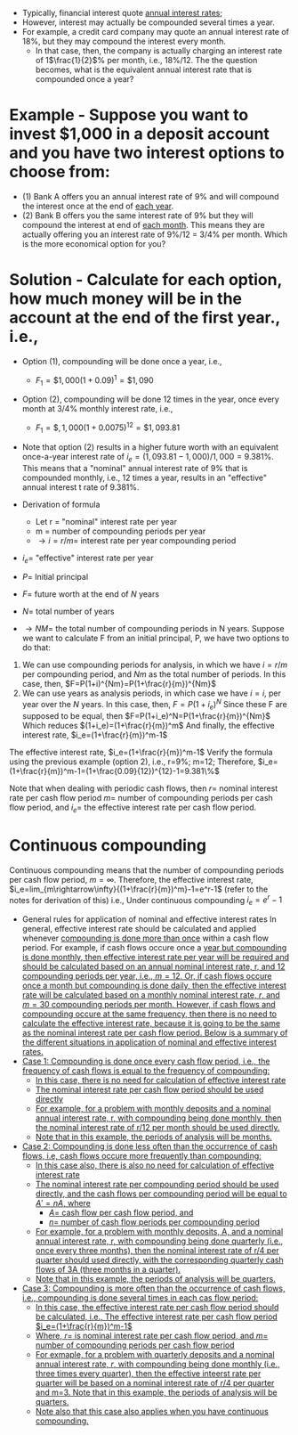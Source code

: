 - Typically, financial interest quote <u>annual interest rates</u>;
- However, interest may actually be compounded several times a year.
- For example, a credit card company may quote an annual interest rate of 18%, but they may compound the interest every month.
	- In that case, then, the company is actually charging an interest rate of 1$\frac{1}{2}$% per month, i.e., 18%/12.
	The the question becomes, what is the equivalent annual interest rate that is compounded once a year?
# Example - Suppose you want to invest $1,000 in a deposit account and you have two interest options to choose from:
- (1) Bank A offers you an annual interest rate of 9% and will compound the interest once at the end of <u>each year</u>.
- (2) Bank B offers you the same interest rate of 9% but they will compound the interest at end of <u>each month</u>. This means they are actually offering you an interest rate of 9%/12 = 3/4% per month.
Which is the more economical option for you?
# Solution - Calculate for each option, how much money will be in the account at the end of the first year., i.e.,
- Option (1), compounding will be done once a year, i.e.,
	- $F_1 = \$1,000(1+0.09)^1=\$1,090$
- Option (2), compounding will be done 12 times in the year, once every month at 3/4% monthly interest rate, i.e.,
	- $F_1=\$,1,000(1+0.0075)^12=\$1,093.81$
- Note that option (2) results in a higher future worth with an equivalent once-a-year interest rate of $i_e=(1,093.81-1,000)/1,000=9.381\%$.
This means that a "nominal" annual interest rate of 9% that is compounded monthly, i.e., 12 times a year, results in an "effective" annual interest t rate of $9.381\%$.

- Derivation of formula
	- Let r = "nominal" interest rate per year
	- m = number of compounding periods per year
	- $\rightarrow i=r/m=$ interest rate per year compounding period
- $i_e=$ "effective" interest rate per year
- $P=$ Initial principal
- $F=$ future worth at the end of $N$ years
- $N=$ total number of years
- $\rightarrow NM=$ the total number of compounding periods in N years.
Suppose we want to calculate F from an initial principal, P, we have two options to do that:
1. We can use compounding periods for analysis, in which we have $i=r/m$ per compounding period, and $Nm$ as the total number of periods. In this case, then,
		$F=P(1+i)^{Nm}=P(1+\frac{r}{m})^{Nm}$
2. We can use years as analysis periods, in which case we have $i=i$, per year over the $N$ years. In this case, then,
		$F=P(1+i_e)^N$
Since these F are supposed to be equal, then $F=P(1+i_e)^N=P(1+\frac{r}{m})^{Nm}$
Which reduces $(1+i_e)=(1+\frac{r}{m})^m$
And finally, the effective interest rate, $i_e=(1+\frac{r}{m})^m-1$

The effective interest rate, $i_e=(1+\frac{r}{m})^m-1$
Verify the formula using the previous example (option 2), i.e., r=9%; m=12;
Therefore, $i_e=(1+\frac{r}{m})^m-1=(1+\frac{0.09}{12})^{12}-1=9.381\%$

Note that when dealing with periodic cash flows, then
$r=$ nominal interest rate per cash flow period
$m=$ number of compounding periods per cash flow period, and
$i_e=$ the effective interest rate per cash flow period.

# Continuous compounding
Continuous compounding means that the number of compounding periods per cash flow period, $m=\infty$. 
Therefore, the effective interest rate,
	$i_e=lim_{m\rightarrow\infty}{(1+\frac{r}{m})^m}-1=e^r-1$ (refer to the notes for derivation of this)
i.e., Under continuous compounding
	$i_e=e^r-1$

- General rules for application of nominal and effective interest rates
	 In general, effective interest rate should be calculated and applied whenever <u>compounding is done more than once</u> within a cash flow period.
	 For example, if cash flows occure once a <u>year</b> but compounding is done <u>monthly</u>, then effective interest rate per <u>year</u> will be required and should be calculated based on an <u>annual</u> nominal interest rate, r, and 12 compounding periods per year, i.e., $m=12$.
	 Or, if cash flows occure once a <u>month</u> but compounding is done <u>daily</u>, then the effective interest rate will be calculated based on a <u>monthly</u> nominal interest rate, $r$, and $m=30$ compounding periods per <u>month</u>.
	 However, if cash flows and compounding occure at the same frequency, then there is no need to calculate the effective interest rate, because it is going to be the same as the nominal interest rate per cash flow period.
	 Below is a summary of the different situations in application of nominal and effective interest rates.
- <u>Case 1</u>: Compounding is done once every cash flow period, i.e., the frequency of cash flows is equal to the frequency of compounding:
	- In this case, there is <u>no need</u> for calculation of effective interest rate
	- The nominal interest rate per cash flow period should be used directly
	- For example, for a problem with <u>monthly</u> deposits and a nominal annual interest rate, r, with compounding being done <u>monthly</u>, then the nominal interest rate of r/12 <u>per month</u> should be used directly.
	- Note that in this example, the periods of analysis will be <u>months</u>.
- <u>Case 2:</u> Compounding is done less often than the occurrence of cash flows, i.e, cash flows occure more frequently than compounding:
	- In this case also, there is also <u>no need</u> for calculation of effective interest rate
	- The nominal interest rate <u>per compounding period</u> should be used directly, and the cash flows per compounding period will be equal to $A'=nA$, where
		- $A=$ cash flow per cash flow period, and
		- $n=$ number of cash flow periods per compounding period
	- For example, for a problem with <u>monthly</u> deposits, A, and a nominal annual interest rate, r, with compounding being done <u>quarterly</u> (i.e., once every three months), then the nominal interest rate of r/4 <u>per quarter</u> should used directly, with the corresponding <u>quarterly</u> cash flows of 3A (three months in a quarter).
	- Note that in this example, the periods of analysis will be <u>quarters</u>.
- <u>Case 3:</u> Compounding is more often than the occurrence of cash flows, i.e., compounding is done several times in each cas flow period:
	- In this case, the effective interest rate per cash flow period should be calculated, i.e.,
	The effective interest rate per cash flow period $i_e=(1+\frac{r}{m})^m-1$
	- Where, $r=$ is nominal interest rate per <u>cash flow period</u>, and
		$m=$ number of compounding periods per <u>cash flow period</u>
	- For exmaple, for a problem with <u>quarterly</u> deposits and a nominal annual interest rate, $r$, with compounding being done <u>monthly</u> (i.e., three times every quarter), then the effective inteerst rate per quarter will be based on a nominal interest rate of $r/4$ per quarter and m=3.
	Note that in this example, the periods of analysis will be <u>quarters</u>.
	- Note also that this case also applies when you have continuous compounding.